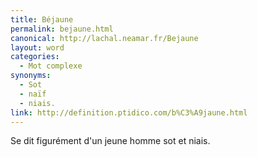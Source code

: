 ```yaml
---
title: Béjaune
permalink: bejaune.html
canonical: http://lachal.neamar.fr/Bejaune
layout: word
categories:
  - Mot complexe
synonyms:
  - Sot
  - naïf
  - niais.
link: http://definition.ptidico.com/b%C3%A9jaune.html
---
```


Se dit figurément d'un jeune homme sot et niais. 


